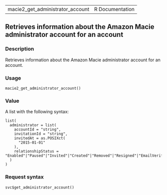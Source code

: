 <table style="width: 100%;">
<tbody>
<tr class="odd">
<td>macie2_get_administrator_account</td>
<td style="text-align: right;">R Documentation</td>
</tr>
</tbody>
</table>

## Retrieves information about the Amazon Macie administrator account for an account

### Description

Retrieves information about the Amazon Macie administrator account for
an account.

### Usage

    macie2_get_administrator_account()

### Value

A list with the following syntax:

    list(
      administrator = list(
        accountId = "string",
        invitationId = "string",
        invitedAt = as.POSIXct(
          "2015-01-01"
        ),
        relationshipStatus = "Enabled"|"Paused"|"Invited"|"Created"|"Removed"|"Resigned"|"EmailVerificationInProgress"|"EmailVerificationFailed"|"RegionDisabled"|"AccountSuspended"
      )
    )

### Request syntax

    svc$get_administrator_account()

